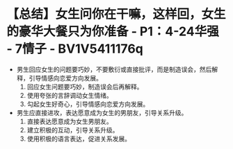 # 【总结】女生问你在干嘛，这样回，女生的豪华大餐只为你准备 - P1：4-24华强 - 7情子 - BV1V5411176q

-   男生回应女生的问题要巧妙，不要敷衍或直接批评，而是制造误会，然后解释，引导情感向恋爱方向发展。
    1.  回应女生问题要巧妙，制造误会后再解释。
    2.  使用夸张的言辞调动女生情绪。
    3.  勾起女生好奇心，引导情感向恋爱方向发展。
-   男生应直接进攻，表达愿意成为女生的男朋友，引导关系升级。
    1.  直接表达愿意成为女生男朋友。
    2.  建立积极的互动，引导关系升级。
    3.  使用积极的语言表达，促进关系发展。
